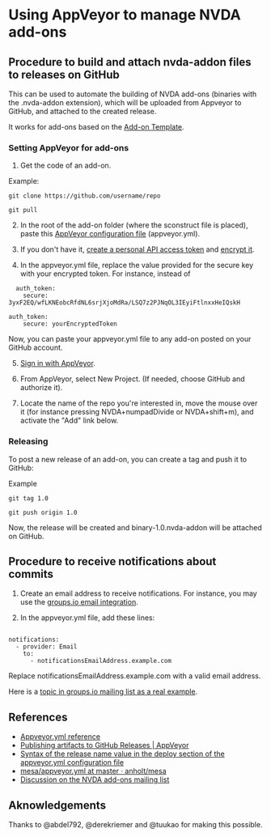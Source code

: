 # Using AppVeyor to manage NVDA add-ons 

## Procedure to build and attach nvda-addon files to releases on GitHub

This can be used to automate the building of NVDA add-ons (binaries with the .nvda-addon extension), which will be uploaded from Appveyor to GitHub, and attached to the created release.

It works for add-ons based on the [Add-on Template](https://github.com/nvdaaddons/addontemplate).

### Setting AppVeyor for add-ons

1. Get the code of an add-on.

Example:

```
git clone https://github.com/username/repo

git pull
```

2. In the root of the add-on folder (where the sconstruct file is placed), paste this [AppVeyor configuration file](https://gist.github.com/nvdaes/a486e45b98566d530688f6da9ce75f84/raw/d05b620185a58327b39da1215cf3c13c01249031/appveyor.yml) (appveyor.yml).

3. If you don't have it, [create a personal API access token](https://github.com/settings/tokens) and [encrypt it](https://ci.appveyor.com/tools/encrypt).

4. In the appveyor.yml file, replace the value provided for the secure key with your encrypted token. For instance, instead of

```
  auth_token:
    secure: 3yxF2EQ/wfLKNEobcRfdNL6srjXjoMdRa/LSQ7z2PJNqOL3IEyiFtlnxxHeIQskH
```

```
auth_token:
    secure: yourEncryptedToken
```

Now, you can paste your appveyor.yml file to any add-on posted on your GitHub account.

5. [Sign in with AppVeyor](https://www.appveyor.com/).

6. From AppVeyor, select New Project. (If needed, choose GitHub and authorize it).

7. Locate the name of the repo you're interested in, move the mouse over it (for instance pressing NVDA+numpadDivide or NVDA+shift+m), and activate the "Add" link below.

### Releasing

To post a new release of an add-on, you can create a tag and push it to GitHub:

Example

```
git tag 1.0

git push origin 1.0
```

Now, the release will be created and binary-1.0.nvda-addon will be attached on GitHub.

## Procedure to receive notifications about commits


1. Create an email address to receive notifications. For instance, you may use the [groups.io email integration](https://groups.io/static/features).

2. In the appveyor.yml file, add these lines:

```

notifications:
  - provider: Email
    to:
      - notificationsEmailAddress.example.com

```

Replace notificationsEmailAddress.example.com with a valid email address.

Here is a [topic in groups.io mailing list as a real example](https://nvdaes.groups.io/g/NVDAADDONSCOMMITS/topic/build_completed/27377767).

## References

- [Appveyor.yml reference](https://www.appveyor.com/docs/appveyor-yml/)
- [Publishing artifacts to GitHub Releases | AppVeyor](https://www.appveyor.com/docs/deployment/github/#configuring-in-appveyoryml)
- [Syntax of the release name value in the deploy section of the appveyor.yml configuration file](http://help.appveyor.com/discussions/questions/9221-syntax-of-the-release-name-value-in-the-deploy-section-of-the-appveyoryml-configuration-file)
- [mesa/appveyor.yml at master · anholt/mesa](https://github.com/anholt/mesa/blob/master/appveyor.yml)
- [Discussion on the NVDA add-ons mailing list](https://nvda-addons.groups.io/g/nvda-addons/topic/6220467)

## Aknowledgements

Thanks to @abdel792, @derekriemer and @tuukao for making this possible.
